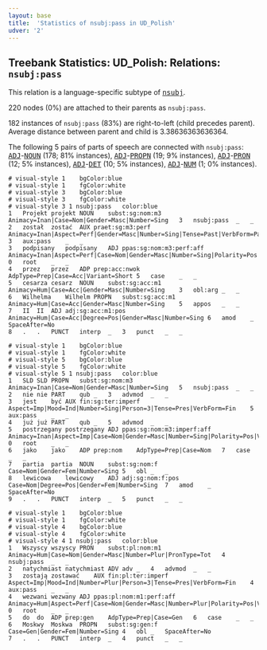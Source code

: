 ```yaml
---
layout: base
title:  'Statistics of nsubj:pass in UD_Polish'
udver: '2'
---
```


## Treebank Statistics: UD_Polish: Relations: `nsubj:pass`

This relation is a language-specific subtype of <tt><a href="pl-dep-nsubj.html">nsubj</a></tt>.

220 nodes (0%) are attached to their parents as `nsubj:pass`.

182 instances of `nsubj:pass` (83%) are right-to-left (child precedes parent).
Average distance between parent and child is 3.38636363636364.

The following 5 pairs of parts of speech are connected with `nsubj:pass`: <tt><a href="pl-pos-ADJ.html">ADJ</a></tt>-<tt><a href="pl-pos-NOUN.html">NOUN</a></tt> (178; 81% instances), <tt><a href="pl-pos-ADJ.html">ADJ</a></tt>-<tt><a href="pl-pos-PROPN.html">PROPN</a></tt> (19; 9% instances), <tt><a href="pl-pos-ADJ.html">ADJ</a></tt>-<tt><a href="pl-pos-PRON.html">PRON</a></tt> (12; 5% instances), <tt><a href="pl-pos-ADJ.html">ADJ</a></tt>-<tt><a href="pl-pos-DET.html">DET</a></tt> (10; 5% instances), <tt><a href="pl-pos-ADJ.html">ADJ</a></tt>-<tt><a href="pl-pos-NUM.html">NUM</a></tt> (1; 0% instances).


~~~ conllu
# visual-style 1	bgColor:blue
# visual-style 1	fgColor:white
# visual-style 3	bgColor:blue
# visual-style 3	fgColor:white
# visual-style 3 1 nsubj:pass	color:blue
1	Projekt	projekt	NOUN	subst:sg:nom:m3	Animacy=Inan|Case=Nom|Gender=Masc|Number=Sing	3	nsubj:pass	_	_
2	został	zostać	AUX	praet:sg:m3:perf	Animacy=Inan|Aspect=Perf|Gender=Masc|Number=Sing|Tense=Past|VerbForm=Part|Voice=Act	3	aux:pass	_	_
3	podpisany	podpisany	ADJ	ppas:sg:nom:m3:perf:aff	Animacy=Inan|Aspect=Perf|Case=Nom|Gender=Masc|Number=Sing|Polarity=Pos|VerbForm=Part|Voice=Pass	0	root	_	_
4	przez	przez	ADP	prep:acc:nwok	AdpType=Prep|Case=Acc|Variant=Short	5	case	_	_
5	cesarza	cesarz	NOUN	subst:sg:acc:m1	Animacy=Hum|Case=Acc|Gender=Masc|Number=Sing	3	obl:arg	_	_
6	Wilhelma	Wilhelm	PROPN	subst:sg:acc:m1	Animacy=Hum|Case=Acc|Gender=Masc|Number=Sing	5	appos	_	_
7	II	II	ADJ	adj:sg:acc:m1:pos	Animacy=Hum|Case=Acc|Degree=Pos|Gender=Masc|Number=Sing	6	amod	_	SpaceAfter=No
8	.	.	PUNCT	interp	_	3	punct	_	_

~~~


~~~ conllu
# visual-style 1	bgColor:blue
# visual-style 1	fgColor:white
# visual-style 5	bgColor:blue
# visual-style 5	fgColor:white
# visual-style 5 1 nsubj:pass	color:blue
1	SLD	SLD	PROPN	subst:sg:nom:m3	Animacy=Inan|Case=Nom|Gender=Masc|Number=Sing	5	nsubj:pass	_	_
2	nie	nie	PART	qub	_	3	advmod	_	_
3	jest	być	AUX	fin:sg:ter:imperf	Aspect=Imp|Mood=Ind|Number=Sing|Person=3|Tense=Pres|VerbForm=Fin	5	aux:pass	_	_
4	już	już	PART	qub	_	5	advmod	_	_
5	postrzegany	postrzegany	ADJ	ppas:sg:nom:m3:imperf:aff	Animacy=Inan|Aspect=Imp|Case=Nom|Gender=Masc|Number=Sing|Polarity=Pos|VerbForm=Part|Voice=Pass	0	root	_	_
6	jako	jako	ADP	prep:nom	AdpType=Prep|Case=Nom	7	case	_	_
7	partia	partia	NOUN	subst:sg:nom:f	Case=Nom|Gender=Fem|Number=Sing	5	obl	_	_
8	lewicowa	lewicowy	ADJ	adj:sg:nom:f:pos	Case=Nom|Degree=Pos|Gender=Fem|Number=Sing	7	amod	_	SpaceAfter=No
9	.	.	PUNCT	interp	_	5	punct	_	_

~~~


~~~ conllu
# visual-style 1	bgColor:blue
# visual-style 1	fgColor:white
# visual-style 4	bgColor:blue
# visual-style 4	fgColor:white
# visual-style 4 1 nsubj:pass	color:blue
1	Wszyscy	wszyscy	PRON	subst:pl:nom:m1	Animacy=Hum|Case=Nom|Gender=Masc|Number=Plur|PronType=Tot	4	nsubj:pass	_	_
2	natychmiast	natychmiast	ADV	adv	_	4	advmod	_	_
3	zostają	zostawać	AUX	fin:pl:ter:imperf	Aspect=Imp|Mood=Ind|Number=Plur|Person=3|Tense=Pres|VerbForm=Fin	4	aux:pass	_	_
4	wezwani	wezwany	ADJ	ppas:pl:nom:m1:perf:aff	Animacy=Hum|Aspect=Perf|Case=Nom|Gender=Masc|Number=Plur|Polarity=Pos|VerbForm=Part|Voice=Pass	0	root	_	_
5	do	do	ADP	prep:gen	AdpType=Prep|Case=Gen	6	case	_	_
6	Moskwy	Moskwa	PROPN	subst:sg:gen:f	Case=Gen|Gender=Fem|Number=Sing	4	obl	_	SpaceAfter=No
7	.	.	PUNCT	interp	_	4	punct	_	_

~~~



